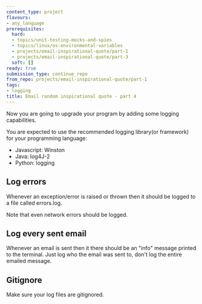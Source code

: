 ```yaml
---
content_type: project
flavours:
- any_language
prerequisites:
  hard:
  - topics/unit-testing-mocks-and-spies
  - topics/linux/os-environmental-variables
  - projects/email-inspirational-quote/part-1
  - projects/email-inspirational-quote/part-3
  soft: []
ready: true
submission_type: continue_repo
from_repo: projects/email-inspirational-quote/part-1
tags:
- logging
title: Email random inspirational quote - part 4
---
```


Now you are going to upgrade your program by adding some logging capabilities.

You are expected to use the recommended logging library(or framework) for your programming language:

- Javascript: Winston
- Java: log4J-2
- Python: logging

## Log errors

Whenever an exception/error is raised or thrown then it should be logged to a file called errors.log.

Note that even network errors should be logged.

## Log every sent email

Whenever an email is sent then it there should be an "info" message printed to the terminal. Just log who the email was sent to, don't log the entire emailed message.

## Gitignore

Make sure your log files are gitignored.